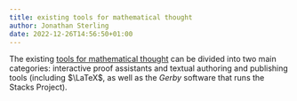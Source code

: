 ```yaml
---
title: existing tools for mathematical thought
author: Jonathan Sterling
date: 2022-12-26T14:56:50+01:00
---
```


The existing [tools for mathematical thought](tfmt-0002) can be divided into two main categories: interactive proof assistants and textual authoring and publishing tools (including $\LaTeX$, as well as the *Gerby* software that runs the Stacks Project).
